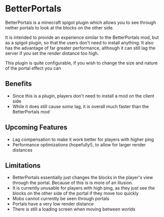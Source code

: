 # BetterPortals
BetterPortals is a minecraft spigot plugin which allows you to see through nether portals to look at the blocks on the other side.

It is intended to provide an experience similar to the BetterPortals mod, but as a spigot plugin, so that the users don't need to install anything. It also has the advantage of far greater performance, although it can still lag the server if you set the render distance too high.

This plugin is quite configurable, if you wish to change the size and nature of the portal effect you can

## Benefits
* Since this is a plugin, players don't need to install a mod on the client side
* While it does still cause *some* lag, it is overall much faster than the BetterPortals mod

## Upcoming Features
* Lag compensation to make it work better for players with higher ping
* Performance optimizations (hopefully!), to allow for larger render distances

## Limitations
* BetterPortals essentially just changes the blocks in the player's view through the portal. Because of this is is more of an illusion.
* It is currently unusable for players with high ping, as they just see the blocks on the other side of the portal if they move too quickly
* Mobs cannot currently be seen through portals
* Portals have a very low render distance
* There is still a loading screen when moving between worlds